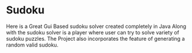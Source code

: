 # Sudoku
Here is a Great Gui Based sudoku solver created completely in Java Along with the sudoku solver is a player where user can try to solve variety of sudoku puzzles. The Project also incorporates the feature of generating a random valid sudoku.
